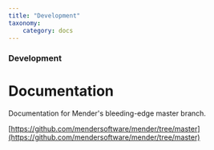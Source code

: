 ```yaml
---
title: "Development"
taxonomy:
    category: docs
---
```


### Development

# Documentation

Documentation for Mender's bleeding-edge master branch.

[https://github.com/mendersoftware/mender/tree/master](https://github.com/mendersoftware/mender/tree/master)